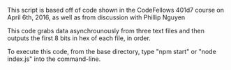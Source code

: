 This script is based off of code shown in the CodeFellows 401d7 course on April 6th, 2016, as well as from discussion with Phillip Nguyen

This code grabs data asynchrounously from three text files and then outputs the first 8 bits in hex of each file, in order.

To execute this code, from the base directory, type "npm start" or "node index.js" into the command-line.
